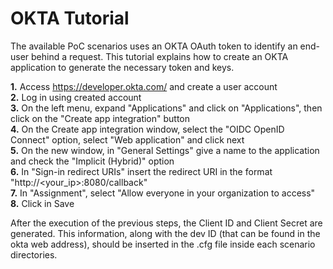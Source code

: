 # OKTA Tutorial
The available PoC scenarios uses an OKTA OAuth token to identify an end-user behind a request. This tutorial explains how to create an OKTA application to generate the necessary token and keys.

**1.** Access https://developer.okta.com/ and create a user account  
**2.** Log in using created account  
**3.** On the left menu, expand "Applications" and click on "Applications", then click on the "Create app integration" button  
**4.** On the Create app integration window, select the "OIDC OpenID Connect" option, select "Web application" and click next  
**5.** On the new window, in "General Settings" give a name to the application and check the "Implicit (Hybrid)" option  
**6.** In "Sign-in redirect URIs" insert the redirect URI in the format "http://<your_ip>:8080/callback"  
**7.** In "Assignment", select "Allow everyone in your organization to access"  
**8.** Click in Save  

After the execution of the previous steps, the Client ID and Client Secret are generated. This information, along with the dev ID (that can be found in the okta web address), should be inserted in the .cfg file inside each scenario directories.
